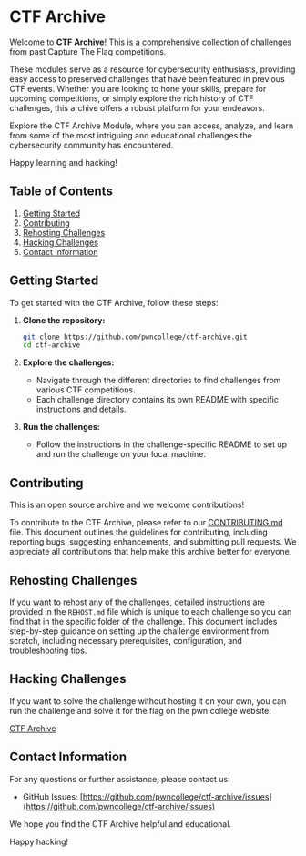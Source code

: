 # CTF Archive

Welcome to **CTF Archive**! This is a comprehensive collection of challenges from past Capture The Flag competitions.

These modules serve as a resource for cybersecurity enthusiasts, providing easy access to preserved challenges that have been featured in previous CTF events. Whether you are looking to hone your skills, prepare for upcoming competitions, or simply explore the rich history of CTF challenges, this archive offers a robust platform for your endeavors.

Explore the CTF Archive Module, where you can access, analyze, and learn from some of the most intriguing and educational challenges the cybersecurity community has encountered.

Happy learning and hacking!

## Table of Contents
1. [Getting Started](#getting-started)
2. [Contributing](#contributing)
3. [Rehosting Challenges](#rehosting-challenges)
4. [Hacking Challenges](#hacking-challenges)
5. [Contact Information](#contact-information)

## Getting Started

To get started with the CTF Archive, follow these steps:

1. **Clone the repository:**
   ```bash
   git clone https://github.com/pwncollege/ctf-archive.git
   cd ctf-archive
   ```

2. **Explore the challenges:**
   - Navigate through the different directories to find challenges from various CTF competitions.
   - Each challenge directory contains its own README with specific instructions and details.

3. **Run the challenges:**
   - Follow the instructions in the challenge-specific README to set up and run the challenge on your local machine.

## Contributing

This is an open source archive and we welcome contributions!

To contribute to the CTF Archive, please refer to our [CONTRIBUTING.md](CONTRIBUTING.md) file. This document outlines the guidelines for contributing, including reporting bugs, suggesting enhancements, and submitting pull requests. We appreciate all contributions that help make this archive better for everyone.

## Rehosting Challenges

If you want to rehost any of the challenges, detailed instructions are provided in the `REHOST.md` file which is unique to each challenge so you can find that in the specific folder of the challenge. This document includes step-by-step guidance on setting up the challenge environment from scratch, including necessary prerequisites, configuration, and troubleshooting tips.

## Hacking Challenges
If you want to solve the challenge without hosting it on your own, you can run the challenge and solve it for the flag on the pwn.college website:

[CTF Archive](https://pwn.college/ctf-archive/)

## Contact Information

For any questions or further assistance, please contact us:
- GitHub Issues: [https://github.com/pwncollege/ctf-archive/issues](https://github.com/pwncollege/ctf-archive/issues)

We hope you find the CTF Archive helpful and educational. 

Happy hacking!
